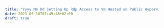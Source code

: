 ```yaml
---
title: "Yyyy Mm Dd Setting Up Rdp Access to Vm Hosted on Public Hypervisor"
date: 2023-06-18T07:49:48+02:00
draft: true
---
```


